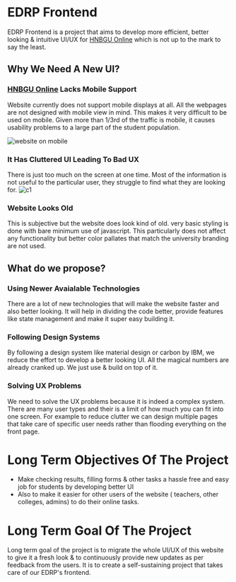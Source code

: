 # EDRP Frontend
EDRP Frontend is a project that aims to develop more efficient, better looking & intuitive UI/UX for [HNBGU Online](https://online.hnbgu.ac.in) which is not up to the mark to say the least.
## Why We Need A New UI?
### [HNBGU Online](https://online.hnbgu.ac.in) Lacks Mobile Support
Website currently does not support mobile displays at all. All the webpages are not designed with mobile view in mind. This makes it very difficult to be used on mobile. Given more than 1/3rd of the traffic is mobile, it causes usability problems to a large part of the student population.

![website on mobile](https://user-images.githubusercontent.com/22274195/94721396-712f9c00-0373-11eb-89b3-dcefec95bd1a.PNG)

### It Has Cluttered UI Leading To Bad UX
There is just too much on the screen at one time. Most of the information is not useful to the particular user, they struggle to find what they are looking for.
![c1](https://user-images.githubusercontent.com/22274195/94721378-6d9c1500-0373-11eb-9fc4-5022e59f65d6.PNG)
### Website Looks Old
This is subjective but the website does look kind of old. very basic styling is done with bare minimum use of javascript. This particularly does not affect any functionality but better color pallates that match the university branding are not used.
## What do we propose?
### Using Newer Avaialable Technologies 
There are a lot of new technologies that will make the website faster and also better looking. It will help in dividing the code better, provide features like state management and make it super easy building it.
### Following Design Systems
By following a design system like material design or carbon by IBM, we reduce the effort to develop a better looking UI. All the magical numbers are already cranked up. We just use & build on top of it.
### Solving UX Problems
We need to solve the UX problems because it is indeed a complex system. There are many user types and their is a limit of how much you can fit into one screen. For example to reduce clutter we can design multiple pages that take care of specific user needs rather than flooding everything on the front page.

# Long Term Objectives Of The Project
* Make checking results, filling forms & other tasks  a hassle free and easy job for students by developing better UI
* Also to make it easier for other users of the website ( teachers, other colleges, admins) to do their online tasks.

# Long Term Goal Of The Project
Long term goal of the project is to migrate the whole UI/UX of this website to give it a fresh look & to continuously provide new updates as per feedback from the users. It is to create a self-sustaining project that takes care of our EDRP's frontend. 
